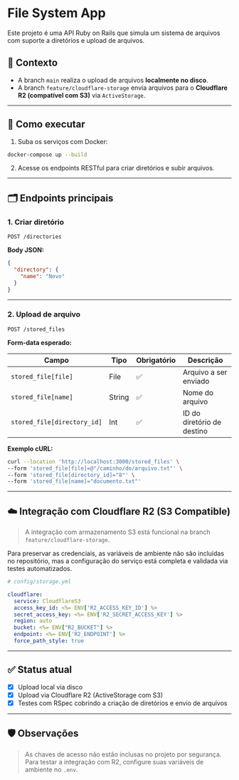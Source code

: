 # File System App

Este projeto é uma API Ruby on Rails que simula um sistema de arquivos com suporte a diretórios e upload de arquivos.

## 📌 Contexto

- A branch `main` realiza o upload de arquivos **localmente no disco**.
- A branch `feature/cloudflare-storage` envia arquivos para o **Cloudflare R2 (compatível com S3)** via `ActiveStorage`.

---

## 🚀 Como executar

1. Suba os serviços com Docker:

```bash
docker-compose up --build
```

2. Acesse os endpoints RESTful para criar diretórios e subir arquivos.

---

## 🗂️ Endpoints principais

### 1. Criar diretório

`POST /directories`

**Body JSON:**

```json
{
  "directory": {
    "name": "Novo"
  }
}
```

---

### 2. Upload de arquivo

`POST /stored_files`

**Form-data esperado:**

| Campo                       | Tipo   | Obrigatório | Descrição                  |
| --------------------------- | ------ | ----------- | -------------------------- |
| `stored_file[file]`         | File   | ✅          | Arquivo a ser enviado      |
| `stored_file[name]`         | String | ✅          | Nome do arquivo            |
| `stored_file[directory_id]` | Int    | ✅          | ID do diretório de destino |

**Exemplo cURL:**

```bash
curl --location 'http://localhost:3000/stored_files' \
--form 'stored_file[file]=@"/caminho/do/arquivo.txt"' \
--form 'stored_file[directory_id]="8"' \
--form 'stored_file[name]="documento.txt"'
```

---

## ☁️ Integração com Cloudflare R2 (S3 Compatible)

> A integração com armazenamento S3 está funcional na branch `feature/cloudflare-storage`.

Para preservar as credenciais, as variáveis de ambiente não são incluídas no repositório, mas a configuração do serviço está completa e validada via testes automatizados.

```yml
# config/storage.yml

cloudflare:
  service: CloudflareS3
  access_key_id: <%= ENV['R2_ACCESS_KEY_ID'] %>
  secret_access_key: <%= ENV['R2_SECRET_ACCESS_KEY'] %>
  region: auto
  bucket: <%= ENV["R2_BUCKET"] %>
  endpoint: <%= ENV['R2_ENDPOINT'] %>
  force_path_style: true
```

---

## ✅ Status atual

- [x] Upload local via disco
- [x] Upload via Cloudflare R2 (ActiveStorage com S3)
- [x] Testes com RSpec cobrindo a criação de diretórios e envio de arquivos

---

## 🛡️ Observações

> As chaves de acesso não estão inclusas no projeto por segurança. Para testar a integração com R2, configure suas variáveis de ambiente no `.env`.
